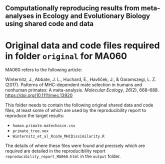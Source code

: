 ## Computationally reproducing results from meta-analyses in Ecology and Evolutionary Biology using shared code and data

# Original data and code files required in folder `original` for MA060

MA060 refers to the following article:

Winternitz, J., Abbate, J. L., Huchard, E., Havlíček, J., & Garamszegi, L. Z. (2017). Patterns of MHC-dependent mate selection in humans and nonhuman primates: A meta-analysis. _Molecular Ecology_, _26_(2), 668–688. https://doi.org/10.1111/mec.13920

This folder needs to contain the following original shared data and code files, at least some of which are used by the reproducibility report to reproduce the target results:

- `human.primate.matechoice.csv`
- `primate_tree.nex`
- `Winternitz_et_al_Rcode_MHCDissimilarity.R`

The details of where these files were found and precisely which are required are detailed in the reproducibility report `reproducibility_report_MA060.html` in the `output` folder.

